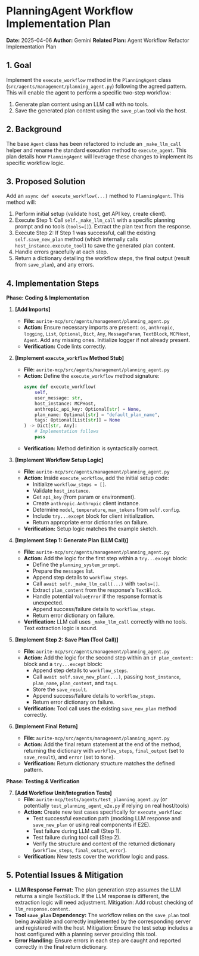 # PlanningAgent Workflow Implementation Plan

**Date:** 2025-04-06
**Author:** Gemini
**Related Plan:** Agent Workflow Refactor Implementation Plan

## 1. Goal

Implement the `execute_workflow` method in the `PlanningAgent` class (`src/agents/management/planning_agent.py`) following the agreed pattern. This will enable the agent to perform a specific two-step workflow:
1.  Generate plan content using an LLM call with no tools.
2.  Save the generated plan content using the `save_plan` tool via the host.

## 2. Background

The base `Agent` class has been refactored to include an `_make_llm_call` helper and rename the standard execution method to `execute_agent`. This plan details how `PlanningAgent` will leverage these changes to implement its specific workflow logic.

## 3. Proposed Solution

Add an `async def execute_workflow(...)` method to `PlanningAgent`. This method will:
1.  Perform initial setup (validate host, get API key, create client).
2.  Execute Step 1: Call `self._make_llm_call` with a specific planning prompt and no tools (`tools=[]`). Extract the plan text from the response.
3.  Execute Step 2: If Step 1 was successful, call the existing `self.save_new_plan` method (which internally calls `host_instance.execute_tool`) to save the generated plan content.
4.  Handle errors gracefully at each step.
5.  Return a dictionary detailing the workflow steps, the final output (result from `save_plan`), and any errors.

## 4. Implementation Steps

**Phase: Coding & Implementation**

1.  **[Add Imports]**
    *   **File:** `aurite-mcp/src/agents/management/planning_agent.py`
    *   **Action:** Ensure necessary imports are present: `os`, `anthropic`, `logging`, `List`, `Optional`, `Dict`, `Any`, `MessageParam`, `TextBlock`, `MCPHost`, `Agent`. Add any missing ones. Initialize logger if not already present.
    *   **Verification:** Code lints correctly.

2.  **[Implement `execute_workflow` Method Stub]**
    *   **File:** `aurite-mcp/src/agents/management/planning_agent.py`
    *   **Action:** Define the `execute_workflow` method signature:
        ```python
        async def execute_workflow(
            self,
            user_message: str,
            host_instance: MCPHost,
            anthropic_api_key: Optional[str] = None,
            plan_name: Optional[str] = "default_plan_name",
            tags: Optional[List[str]] = None
        ) -> Dict[str, Any]:
            # Implementation follows
            pass
        ```
    *   **Verification:** Method definition is syntactically correct.

3.  **[Implement Workflow Setup Logic]**
    *   **File:** `aurite-mcp/src/agents/management/planning_agent.py`
    *   **Action:** Inside `execute_workflow`, add the initial setup code:
        *   Initialize `workflow_steps = []`.
        *   Validate `host_instance`.
        *   Get `api_key` (from param or environment).
        *   Create `anthropic.Anthropic` client instance.
        *   Determine `model`, `temperature`, `max_tokens` from `self.config`.
        *   Include `try...except` block for client initialization.
        *   Return appropriate error dictionaries on failure.
    *   **Verification:** Setup logic matches the example sketch.

4.  **[Implement Step 1: Generate Plan (LLM Call)]**
    *   **File:** `aurite-mcp/src/agents/management/planning_agent.py`
    *   **Action:** Add the logic for the first step within a `try...except` block:
        *   Define the `planning_system_prompt`.
        *   Prepare the `messages` list.
        *   Append step details to `workflow_steps`.
        *   Call `await self._make_llm_call(...)` with `tools=[]`.
        *   Extract `plan_content` from the response's `TextBlock`.
        *   Handle potential `ValueError` if the response format is unexpected.
        *   Append success/failure details to `workflow_steps`.
        *   Return error dictionary on failure.
    *   **Verification:** LLM call uses `_make_llm_call` correctly with no tools. Text extraction logic is sound.

5.  **[Implement Step 2: Save Plan (Tool Call)]**
    *   **File:** `aurite-mcp/src/agents/management/planning_agent.py`
    *   **Action:** Add the logic for the second step within an `if plan_content:` block and a `try...except` block:
        *   Append step details to `workflow_steps`.
        *   Call `await self.save_new_plan(...)`, passing `host_instance`, `plan_name`, `plan_content`, and `tags`.
        *   Store the `save_result`.
        *   Append success/failure details to `workflow_steps`.
        *   Return error dictionary on failure.
    *   **Verification:** Tool call uses the existing `save_new_plan` method correctly.

6.  **[Implement Final Return]**
    *   **File:** `aurite-mcp/src/agents/management/planning_agent.py`
    *   **Action:** Add the final return statement at the end of the method, returning the dictionary with `workflow_steps`, `final_output` (set to `save_result`), and `error` (set to `None`).
    *   **Verification:** Return dictionary structure matches the defined pattern.

**Phase: Testing & Verification**

7.  **[Add Workflow Unit/Integration Tests]**
    *   **File:** `aurite-mcp/tests/agents/test_planning_agent.py` (or potentially `test_planning_agent_e2e.py` if relying on real host/tools)
    *   **Action:** Create new test cases specifically for `execute_workflow`:
        *   Test successful execution path (mocking LLM response and `save_new_plan` or using real components if E2E).
        *   Test failure during LLM call (Step 1).
        *   Test failure during tool call (Step 2).
        *   Verify the structure and content of the returned dictionary (`workflow_steps`, `final_output`, `error`).
    *   **Verification:** New tests cover the workflow logic and pass.

## 5. Potential Issues & Mitigation

*   **LLM Response Format:** The plan generation step assumes the LLM returns a single `TextBlock`. If the LLM response is different, the extraction logic will need adjustment. Mitigation: Add robust checking of `llm_response.content`.
*   **Tool `save_plan` Dependency:** The workflow relies on the `save_plan` tool being available and correctly implemented by the corresponding server and registered with the host. Mitigation: Ensure the test setup includes a host configured with a planning server providing this tool.
*   **Error Handling:** Ensure errors in each step are caught and reported correctly in the final return dictionary.
